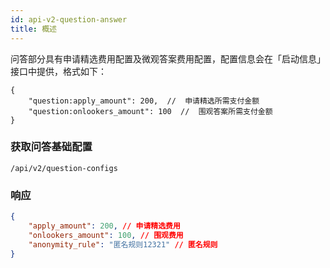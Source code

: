 ```yaml
---
id: api-v2-question-answer
title: 概述
---
```


问答部分具有申请精选费用配置及微观答案费用配置，配置信息会在「启动信息」接口中提供，格式如下：

```json5
{
    "question:apply_amount": 200,  //  申请精选所需支付金额
    "question:onlookers_amount": 100  //  围观答案所需支付金额
}
```

### 获取问答基础配置

```
/api/v2/question-configs
```

### 响应

```json
{
    "apply_amount": 200, // 申请精选费用
    "onlookers_amount": 100, // 围观费用
    "anonymity_rule": "匿名规则12321" // 匿名规则
}
```
